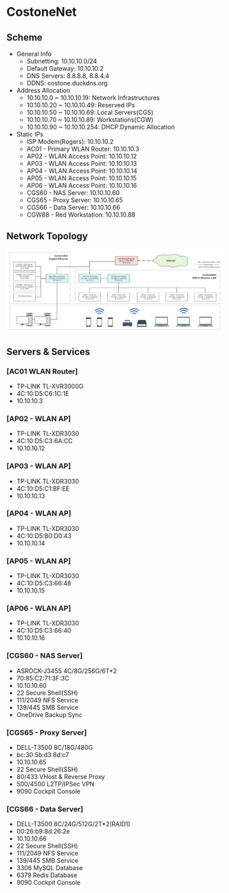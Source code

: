 # CostoneNet

## Scheme
- General Info
    - Subnetting: 10.10.10.0/24
    - Default Gateway: 10.10.10.2
    - DNS Servers: 8.8.8.8, 8.8.4.4
    - DDNS: costone.duckdns.org
- Address Allocation
    - 10.10.10.0 ~ 10.10.10.19: Network Infrastructures
    - 10.10.10.20 ~ 10.10.10.49: Reserved IPs
    - 10.10.10.50 ~ 10.10.10.69: Local Servers(CGS)
    - 10.10.10.70 ~ 10.10.10.89: Workstations(CGW)
    - 10.10.10.90 ~ 10.10.10.254: DHCP Dynamic Allocation
- Static IPs
    - ISP Modem(Rogers): 10.10.10.2
    - AC01 - Primary WLAN Router: 10.10.10.3
    - AP02 - WLAN Access Point: 10.10.10.12
    - AP03 - WLAN Access Point: 10.10.10.13
    - AP04 - WLAN Access Point: 10.10.10.14
    - AP05 - WLAN Access Point: 10.10.10.15
    - AP06 - WLAN Access Point: 10.10.10.16
    - CGS60 - NAS Server: 10.10.10.60
    - CGS65 - Proxy Server: 10.10.10.65
    - CGS66 - Data Server: 10.10.10.66
    - CGW88 - Red Workstation: 10.10.10.88

## Network Topology
![REIF STRUCTURE](img/CostoneNet-Topology.png)

## Servers & Services
### [AC01 WLAN Router]
- TP-LINK TL-XVR3000G
- 4C:10:D5:C6:1C:1E
- 10.10.10.3

### [AP02 - WLAN AP]
- TP-LINK TL-XDR3030
- 4C:10:D5:C3:6A:CC
- 10.10.10.12

### [AP03 - WLAN AP]
- TP-LINK TL-XDR3030
- 4C:10:D5:C1:BF:EE
- 10.10.10.13

### [AP04 - WLAN AP]
- TP-LINK TL-XDR3030
- 4C:10:D5:B0:D0:43
- 10.10.10.14

### [AP05 - WLAN AP]
- TP-LINK TL-XDR3030
- 4C:10:D5:C3:66:48
- 10.10.10.15

### [AP06 - WLAN AP]
- TP-LINK TL-XDR3030
- 4C:10:D5:C3:66:40
- 10.10.10.16

### [CGS60 - NAS Server]
- ASROCK-J3455 4C/8G/256G/6T*2
- 70:85:C2:71:3F:3C
- 10.10.10.60
- 22 Secure Shell(SSH)
- 111/2049 NFS Service
- 139/445 SMB Service
- OneDrive Backup Sync

### [CGS65 - Proxy Server]
- DELL-T3500 8C/18G/480G
- bc:30:5b:d3:8d:c7
- 10.10.10.65
- 22 Secure Shell(SSH)
- 80/433 VHost & Reverse Proxy
- 500/4500 L2TP/IPSec VPN
- 9090 Cockpit Console

### [CGS66 - Data Server]
- DELL-T3500 8C/24G/512G/2T*2(RAID1)
- 00:26:b9:8d:26:2e
- 10.10.10.66
- 22 Secure Shell(SSH)
- 111/2049 NFS Service
- 139/445 SMB Service
- 3306 MySQL Database
- 6379 Redis Database
- 9090 Cockpit Console